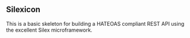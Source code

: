 ## Silexicon

This is a basic skeleton for building a HATEOAS compliant REST API using the excellent Silex microframework.